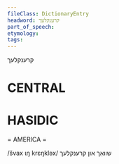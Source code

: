 ```yaml
---
fileClass: DictionaryEntry
headword: קרענקלעך
part_of_speech: 
etymology: 
tags: 
---
```

קרענקלעך

CENTRAL
========

HASIDIC
=======
= AMERICA = 

/švax ɩŋ krɛŋkləx/ שוואַך און קרענקלעך